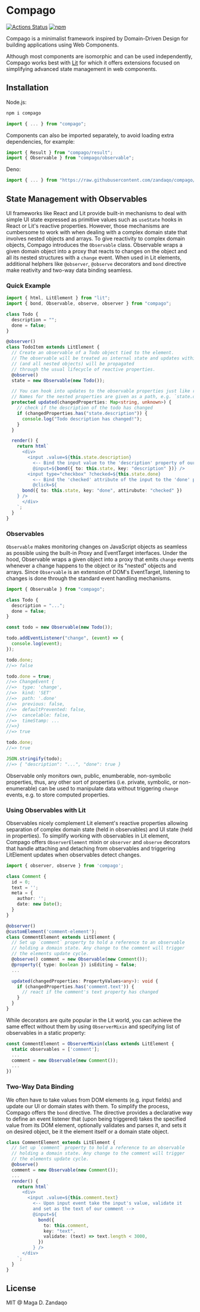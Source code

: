 # Compago

[![Actions Status](https://github.com/zandaqo/compago/workflows/ci/badge.svg)](https://github.com/zandaqo/compago/actions)
[![npm](https://img.shields.io/npm/v/compago.svg?style=flat-square)](https://www.npmjs.com/package/compago)

Compago is a minimalist framework inspired by Domain-Driven Design for building
applications using Web Components.

Although most components are isomorphic and can be used independently, Compago
works best with [Lit](https://lit.dev) for which it offers extensions focused on
simplifying advanced state management in web components.

## Installation

Node.js:

```bash
npm i compago
```

```js
import { ... } from "compago";
```

Components can also be imported separately, to avoid loading extra dependencies,
for example:

```js
import { Result } from "compago/result";
import { Observable } from "compago/observable";
```

Deno:

```js
import { ... } from "https://raw.githubusercontent.com/zandaqo/compago/master/mod.ts"
```

## State Management with Observables

UI frameworks like React and Lit provide built-in mechanisms to deal with simple
UI state expressed as primitive values such as `useState` hooks in React or
Lit's reactive properties. However, those mechanisms are cumbersome to work with
when dealing with a complex domain state that involves nested objects and
arrays. To give reactivity to complex domain objects, Compago introduces the
`Observable` class. Observable wraps a given domain object into a proxy that
reacts to changes on the object and all its nested structures with a `change`
event. When used in Lit elements, additional helphers like `@observer`,
`@observe` decorators and `bond` directive make reativity and two-way data
binding seamless.

### Quick Example

```typescript
import { html, LitElement } from "lit";
import { bond, Observable, observe, observer } from "compago";

class Todo {
  description = "";
  done = false;
}

@observer()
class TodoItem extends LitElement {
  // Create an observable of a Todo object tied to the element.
  // The observable will be treated as internal state and updates within the observable
  // (and all nested objects) will be propagated
  // through the usual lifecycle of reactive properties.
  @observe()
  state = new Observable(new Todo());

  // You can hook into updates to the observable properties just like reactive ones.
  // Names for the nested properties are given as a path, e.g. `state.done`, `state.description`
  protected updated(changedProperties: Map<string, unknown>) {
    // check if the description of the todo has changed
    if (changedProperties.has("state.description")) {
      console.log("Todo description has changed!");
    }
  }

  render() {
    return html`
      <div>
        <input .value=${this.state.description}
          <-- Bind the input value to the 'description' property of our observable -->
          @input=${bond({ to: this.state, key: "description" })} />
        <input type="checkbox" ?checked=${this.state.done}
          <-- Bind the 'checked' attribute of the input to the 'done' property of our observable -->
          @click=${
      bond({ to: this.state, key: "done", attirubute: "checked" })
    } />
      </div>
    `;
  }
}
```

### Observables

`Observable` makes monitoring changes on JavaScript objects as seamless as
possible using the built-in Proxy and EventTarget interfaces. Under the hood,
Observable wraps a given object into a proxy that emits `change` events whenever
a change happens to the object or its "nested" objects and arrays. Since
`Observable` is an extension of DOM's EventTarget, listening to changes is done
through the standard event handling mechanisms.

```ts
import { Observable } from "compago";

class Todo {
  description = "...";
  done = false;
}

const todo = new Observable(new Todo());

todo.addEventListener("change", (event) => {
  console.log(event);
});

todo.done;
//=> false

todo.done = true;
//=> ChangeEvent {
//=>  type: 'change',
//=>  kind: 'SET'
//=>  path: '.done'
//=>  previous: false,
//=>  defaultPrevented: false,
//=>  cancelable: false,
//=>  timeStamp: ...
//=>}
//=> true

todo.done;
//=> true

JSON.stringify(todo);
//=> { "description": "...", "done": true }
```

Observable only monitors own, public, enumberable, non-symbolic properties,
thus, any other sort of properties (i.e. private, symbolic, or non-enumerable)
can be used to manipulate data without triggering `change` events, e.g. to store
computed properties.

### Using Observables with Lit

Observables nicely complement Lit element's reactive properties allowing
separation of complex domain state (held in observables) and UI state (held in
properties). To simplify working with observables in Lit element, Compago offers
`ObserverElement` mixin or `observer` and `observe` decorators that handle
attaching and detaching from observables and triggering LitElement updates when
observables detect changes.

```ts
import { observer, observe } from 'compago';

class Comment {
  id = 0;
  text = '';
  meta = {
    author: '';
    date: new Date();
  }
}

@observer()
@customElement('comment-element');
class CommentElement extends LitElement {
  // Set up `comment` property to hold a reference to an observable
  // holding a domain state. Any change to the comment will trigger
  // the elements update cycle.
  @observe() comment = new Observable(new Comment()); 
  @property({ type: Boolean }) isEditing = false;
  ...

  updated(changedProperties: PropertyValues<any>): void {
    if (changedProperties.has('comment.text')) {
      // react if the comment's text property has changed
    }
  }
}
```

While decorators are quite popular in the Lit world, you can achieve the same
effect without them by using `ObserverMixin` and specifying list of observables
in a static property:

```ts
const CommentElement = ObserverMixin(class extends LitElement {
  static observables = ['comment'];
  ...
  comment = new Observable(new Comment()); 
  ...
})
```

### Two-Way Data Binding

We often have to take values from DOM elements (e.g. input fields) and update
our UI or domain states with them. To simplify the process, Compago offers the
`bond` directive. The directive provides a declarative way to define an event
listener that (upon being triggered) takes the specified value from its DOM
element, optionally validates and parses it, and sets it on desired object, be
it the element itself or a domain state object.

```ts
class CommentElement extends LitElement {
  // Set up `comment` property to hold a reference to an observable
  // holding a domain state. Any change to the comment will trigger
  // the elements update cycle.
  @observe()
  comment = new Observable(new Comment());
  ...
  render() {
    return html`
      <div>
        <input .value=${this.comment.text}
          <-- Upon input event take the input's value, validate it
          and set as the text of our comment -->
          @input=${
            bond({
              to: this.comment,
              key: "text",
              validate: (text) => text.length < 3000,
            })
          } />
      </div>
    `;
  }
}
```

## License

MIT @ Maga D. Zandaqo
